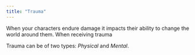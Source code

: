 ```yaml
---
title: "Trauma"
---
```


When your characters endure damage it impacts their ability to change the world around them. When receiving trauma

Trauma can be of two types: _Physical_ and _Mental_.
